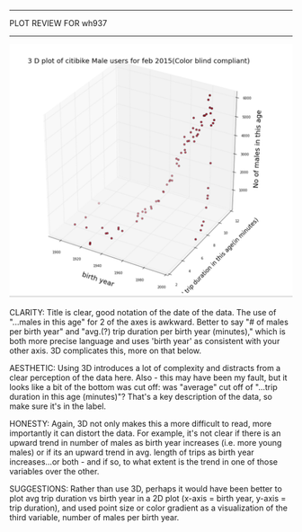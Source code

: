 **********
PLOT REVIEW FOR wh937
**********

![plot](wh937.png)

CLARITY: Title is clear, good notation of the date of the data. The use of "...males in this age" for 2 of the axes is awkward. Better to say "# of males per birth year" and "avg.(?) trip duration per birth year (minutes)," which is both more precise language and uses 'birth year' as consistent with your other axis. 3D complicates this, more on that below. 

AESTHETIC: Using 3D introduces a lot of complexity and distracts from a clear perception of the data here. Also - this may have been my fault, but it looks like a bit of the bottom was cut off: was "average" cut off of "...trip duration in this age (minutes)"? That's a key description of the data, so make sure it's in the label.

HONESTY: Again, 3D not only makes this a more difficult to read, more importantly it can distort the data. For example, it's not clear if there is an upward trend in number of males as birth year increases (i.e. more young males) or if its an upward trend in avg. length of trips as birth year increases...or both - and if so, to what extent is the trend in one of those variables over the other.

SUGGESTIONS: Rather than use 3D, perhaps it would have been better to plot avg trip duration vs birth year in a 2D plot (x-axis = birth year, y-axis = trip duration), and used point size or color gradient as a visualization of the third variable, number of males per birth year.
